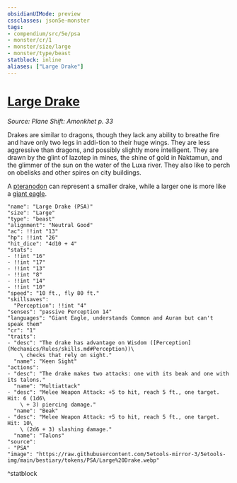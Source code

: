 ```yaml
---
obsidianUIMode: preview
cssclasses: json5e-monster
tags:
- compendium/src/5e/psa
- monster/cr/1
- monster/size/large
- monster/type/beast
statblock: inline
aliases: ["Large Drake"]
---
```

# [Large Drake](Mechanics\bestiary\beast/large-drake-psa.md)
*Source: Plane Shift: Amonkhet p. 33*  

Drakes are similar to dragons, though they lack any ability to breathe fire and have only two legs in addi-tion to their huge wings. They are less aggressive than dragons, and possibly slightly more intelligent. They are drawn by the glint of lazotep in mines, the shine of gold in Naktamun, and the glimmer of the sun on the water of the Luxa river. They also like to perch on obelisks and other spires on city buildings.

A [pteranodon](Mechanics/bestiary/beast/pteranodon.md) can represent a smaller drake, while a larger one is more like a [giant eagle](Mechanics/bestiary/beast/giant-eagle.md).

```statblock
"name": "Large Drake (PSA)"
"size": "Large"
"type": "beast"
"alignment": "Neutral Good"
"ac": !!int "13"
"hp": !!int "26"
"hit_dice": "4d10 + 4"
"stats":
- !!int "16"
- !!int "17"
- !!int "13"
- !!int "8"
- !!int "14"
- !!int "10"
"speed": "10 ft., fly 80 ft."
"skillsaves":
  "Perception": !!int "4"
"senses": "passive Perception 14"
"languages": "Giant Eagle, understands Common and Auran but can't speak them"
"cr": "1"
"traits":
- "desc": "The drake has advantage on Wisdom ([Perception](Mechanics/Rules/skills.md#Perception))\
    \ checks that rely on sight."
  "name": "Keen Sight"
"actions":
- "desc": "The drake makes two attacks: one with its beak and one with its talons."
  "name": "Multiattack"
- "desc": "Melee Weapon Attack: +5 to hit, reach 5 ft., one target. Hit: 6 (1d6\
    \ + 3) piercing damage."
  "name": "Beak"
- "desc": "Melee Weapon Attack: +5 to hit, reach 5 ft., one target. Hit: 10\
    \ (2d6 + 3) slashing damage."
  "name": "Talons"
"source":
- "PSA"
"image": "https://raw.githubusercontent.com/5etools-mirror-3/5etools-img/main/bestiary/tokens/PSA/Large%20Drake.webp"
```
^statblock